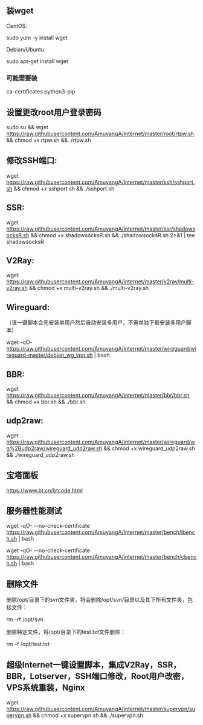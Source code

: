 ## 装wget

CentOS:

sudo yum -y install wget

Debian/Ubuntu

sudo apt-get install wget

### 可能需要装

ca-certificates python3-pip

## 设置更改root用户登录密码

sudo su && wget https://raw.githubusercontent.com/AmuyangA/internet/master/root/rtpw.sh && chmod +x rtpw.sh && ./rtpw.sh

## 修改SSH端口:

wget https://raw.githubusercontent.com/AmuyangA/internet/master/ssh/sshport.sh && chmod +x sshport.sh && ./sshport.sh

## SSR:

wget https://raw.githubusercontent.com/AmuyangA/internet/master/ssr/shadowsocksR.sh && chmod +x shadowsocksR.sh && ./shadowsocksR.sh 2>&1 | tee shadowsocksR

## V2Ray:

wget https://raw.githubusercontent.com/AmuyangA/internet/master/v2ray/multi-v2ray.sh && chmod +x multi-v2ray.sh && ./multi-v2ray.sh

## Wireguard:

（该一键脚本会先安装单用户然后自动安装多用户，不需单独下载安装多用户脚本）

wget -qO- https://raw.githubusercontent.com/AmuyangA/internet/master/wireguard/wireguard-master/debian_wg_vpn.sh | bash

## BBR:

wget https://raw.githubusercontent.com/AmuyangA/internet/master/bbr/bbr.sh && chmod +x bbr.sh && ./bbr.sh

## udp2raw:

wget https://raw.githubusercontent.com/AmuyangA/internet/master/wireguard/wg%2Budp2raw/wireguard_udp2raw.sh && chmod +x wireguard_udp2raw.sh && ./wireguard_udp2raw.sh

## 宝塔面板

https://www.bt.cn/btcode.html

## 服务器性能测试

wget -qO- --no-check-certificate https://raw.githubusercontent.com/AmuyangA/internet/master/bench/ibench.sh | bash

wget -qO- --no-check-certificate https://raw.githubusercontent.com/AmuyangA/internet/master/bench/cbench.sh | bash

##  删除文件

删除/opt/目录下的svn文件夹，将会删除/opt/svn/目录以及其下所有文件夹，包括文件：

rm -rf /opt/svn

删除特定文件，将/opt/目录下的test.txt文件删除：

rm -f /opt/test.txt

## 超级Internet一键设置脚本，集成V2Ray，SSR，BBR，Lotserver，SSH端口修改，Root用户改密，VPS系统重装，Nginx

wget https://raw.githubusercontent.com/AmuyangA/internet/master/supervpn/supervpn.sh && chmod +x supervpn.sh && ./supervpn.sh

